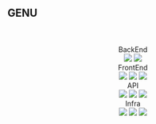 <H2>GENU</H2>
<br><br>
<div align="center">
<span>BackEnd<span/><br>
<img src="https://img.shields.io/badge/springboot-6DB33F?style=for-the-badge&logo=Spring&logoColor=white">
<img src="https://img.shields.io/badge/springsecurity-6DB33F?style=for-the-badge&logo=Spring&logoColor=white"><br>
<span>FrontEnd<span/><br>
<img src="https://img.shields.io/badge/react-61DAFB?style=for-the-badge&logo=Spring&logoColor=white">
<img src="https://img.shields.io/badge/vite-646CFF?style=for-the-badge&logo=Spring&logoColor=white">
<img src="https://img.shields.io/badge/tailwindcss-06B6D4?style=for-the-badge&logo=Spring&logoColor=white">  
<br>
<span>API<span/><br>
<img src="https://img.shields.io/badge/google-4285F4?style=for-the-badge&logo=Spring&logoColor=white">
<img src="https://img.shields.io/badge/naver-03C75A?style=for-the-badge&logo=Spring&logoColor=white">
<img src="https://img.shields.io/badge/openai-412991?style=for-the-badge&logo=Spring&logoColor=white">  
<br>
<span>Infra<span/><br>
<img src="https://img.shields.io/badge/docker-2496ED?style=for-the-badge&logo=Spring&logoColor=white">
<img src="https://img.shields.io/badge/oracle-EF3B2D?style=for-the-badge&logo=oracle&logoColor=white">
<img src="https://img.shields.io/badge/gcloud-4B0082?style=for-the-badge&logo=Spring&logoColor=white">  
<br>
</div>

